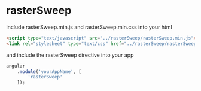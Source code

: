 # rasterSweep

include rasterSweep.min.js and rasterSweep.min.css into your html

```html
<script type="text/javascript" src="../rasterSweep/rasterSweep.min.js"></script>
<link rel="stylesheet" type="text/css" href="../rasterSweep/rasterSweep.min.css" />
```

and include the rasterSweep directive into your app

```javascript
angular
    .module('yourAppName', [
        'rasterSweep'
    ]);
```
